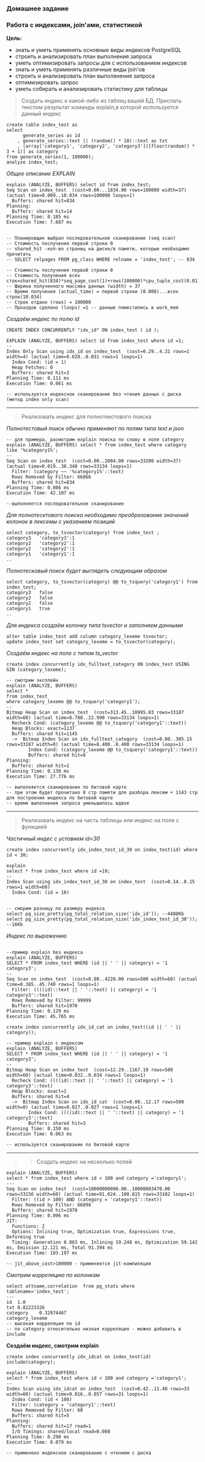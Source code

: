 ### Домашнее задание
### Работа с индексами, join'ами, статистикой

**Цель:**
* знать и уметь применять основные виды индексов PostgreSQL
* строить и анализировать план выполнения запроса
* уметь оптимизировать запросы для с использованием индексов
* знать и уметь применять различные виды join'ов
* строить и анализировать план выполенения запроса
* оптимизировать запрос
* уметь собирать и анализировать статистику для таблицы


> Создать индекс к какой-либо из таблиц вашей БД. Прислать текстом результат команды explain,в которой используется данный индекс

```
create table index_test as
select 
	  generate_series as id
	, generate_series::text || (random() * 10)::text as txt
    , (array['category1', 'category2', 'category3'])[floor(random() * 3 + 1)] as category
from generate_series(1, 100000);
analyze index_test;
```
*Общее описание EXPLAIN*
```
explain (ANALYZE, BUFFERS) select id from index_test;
Seq Scan on index_test  (cost=0.00...1834.00 rows=100000 width=37) (actual time=0.009..10.034 rows=100000 loops=1)
  Buffers: shared hit=834
Planning:
  Buffers: shared hit=14
Planning Time: 0.185 ms
Execution Time: 7.687 ms


-- Планировщик выбрал последовательное сканирование (seq scan)
-- Cтоимость послучения первой строки 0
-- shared_hit -кол-во страниц на диске/в памяти, которые необходимо прочитать 
-- SELECT relpages FROM pg_class WHERE relname = 'index_test'; -- 834 

-- Cтоимость послучения первой строки 0
-- Cтоимость получения всех сток=shared_hit(834)*seq_page_cost(1)+rows(100000)*cpu_tuple_cost(0.01)=1834
-- Ширина полученного массива данных (width) = 37
-- Время получения (actual_time) = первой строки (0.008)...всех строк(10.034)
-- Строк отдано (rows) = 100000
-- Проходов сделано (loops) =1 -- данные поместились в work_mem
```

*Создаём индекс по полю id*

```
CREATE INDEX CONCURRENTLY "idx_id" ON index_test ( id );

EXPLAIN (ANALYZE, BUFFERS) select id from index_test where id =1;
--
Index Only Scan using idx_id on index_test  (cost=0.29..4.31 rows=1 width=4) (actual time=0.028..0.031 rows=1 loops=1)
  Index Cond: (id = 1)
  Heap Fetches: 0
  Buffers: shared hit=3
Planning Time: 0.111 ms
Execution Time: 0.061 ms

-- используется индексное сканирование без чтения данных с диска (метод index only scan)
```

---

> Реализовать индекс для полнотекстового поиска



*Полнотестовый поиск обычно применяют по полям типа text и json*
```
-- для примера, расмотрим explain поиска по слову в поле category
explain (ANALYZE, BUFFERS) select * from index_test where category like '%category1%';
--
Seq Scan on index_test  (cost=0.00..2084.00 rows=33200 width=37) (actual time=0.019..38.348 rows=33134 loops=1)
  Filter: (category ~~ '%category1%'::text)
  Rows Removed by Filter: 66866
  Buffers: shared hit=834
Planning Time: 0.086 ms
Execution Time: 42.107 ms

--выполняется последовательное сканирование
```


*Для полнотесктового поиска необходимо преобразование значений колонок в лексемы с указанием позиций*
```
select category, to_tsvector(category) from index_test ;
category3	'category3':1
category2	'category2':1
category2	'category2':1
category1	'category1':1
..

```

*Полнотесковый поиск будет выглядеть следующим образом*


```
select category, to_tsvector(category) @@ to_tsquery('category1') from index_test;
category3	false
category2	false
category2	false
category1	true
..
```

*Для индекса создаём колонку типа tsvector и заполняем данными*
```
alter table index_test add column category_lexeme tsvector;
update index_test set category_lexeme = to_tsvector(category);
```

*Создаём индекс на поле с типом ts_vector*
```
create index concurrently idx_fulltext_category ON index_test USING GIN (category_lexeme);

-- смотрим эксплейн
explain (ANALYZE, BUFFERS)
select *
from index_test 
where category_lexeme @@ to_tsquery('category1');
--
Bitmap Heap Scan on index_test  (cost=313.45..10995.03 rows=33187 width=60) (actual time=8.788..22.990 rows=33134 loops=1)
  Recheck Cond: (category_lexeme @@ to_tsquery('category1'::text))
  Heap Blocks: exact=1137
  Buffers: shared hit=1145
  ->  Bitmap Index Scan on idx_fulltext_category  (cost=0.00..305.15 rows=33187 width=0) (actual time=8.400..8.400 rows=33134 loops=1)
        Index Cond: (category_lexeme @@ to_tsquery('category1'::text))
        Buffers: shared hit=8
Planning:
  Buffers: shared hit=1
Planning Time: 0.138 ms
Execution Time: 27.776 ms

-- выполняется сканирование по битовой карте
-- при этом будет прочитано 8 стр памяти для разбора лексем + 1143 стр для построения индекса по битовой карте
-- время выполнения запроса уменьшилось вдвое

```

---

> Реализовать индекс на часть таблицы или индекс на поле с функцией


*Частичный индес с устовием id<30*
```
create index concurrently idx_index_test_id_30 on index_test(id) where id < 30;

explain
select * from index_test where id =10;
--
Index Scan using idx_index_test_id_30 on index_test  (cost=0.14..8.15 rows=1 width=60)
  Index Cond: (id = 10)


-- сморим разницу по размеру индекса
select pg_size_pretty(pg_total_relation_size('idx_id')); --4408Kb
select pg_size_pretty(pg_total_relation_size('idx_index_test_id_30')); --16Kb
```

 
 
*Индекс по выражению*
```

--пример explain без индекса
explain (ANALYZE, BUFFERS)
SELECT * FROM index_test WHERE (id || ' ' || category) = '1 category3';
--
Seq Scan on index_test  (cost=0.00..4220.00 rows=500 width=60) (actual time=0.385..45.740 rows=1 loops=1)
  Filter: ((((id)::text || ' '::text) || category) = '1 category3'::text)
  Rows Removed by Filter: 99999
  Buffers: shared hit=1970
Planning Time: 0.129 ms
Execution Time: 45.765 ms

create index concurrently idx_id_cat on index_test((id || ' ' || category));

-- пример explain c индексом
explain (ANALYZE, BUFFERS)
SELECT * FROM index_test WHERE (id || ' ' || category) = '1 category3';
--
Bitmap Heap Scan on index_test  (cost=12.29..1167.19 rows=500 width=60) (actual time=0.032..0.034 rows=1 loops=1)
  Recheck Cond: ((((id)::text || ' '::text) || category) = '1 category3'::text)
  Heap Blocks: exact=1
  Buffers: shared hit=4
  ->  Bitmap Index Scan on idx_id_cat  (cost=0.00..12.17 rows=500 width=0) (actual time=0.027..0.027 rows=1 loops=1)
        Index Cond: ((((id)::text || ' '::text) || category) = '1 category3'::text)
        Buffers: shared hit=3
Planning Time: 0.150 ms
Execution Time: 0.063 ms

-- используется сканирование по битовой карте
```

---
>> Создать индекс на несколько полей

```
explain (ANALYZE, BUFFERS)
select * from index_test where id < 100 and category ='category1';
---
Seq Scan on index_test  (cost=10000000000.00..10000003470.00 rows=33156 width=60) (actual time=91.024..100.815 rows=33102 loops=1)
  Filter: ((id > 100) AND (category = 'category1'::text))
  Rows Removed by Filter: 66898
  Buffers: shared hit=1970
Planning Time: 0.096 ms
JIT:
  Functions: 2
  Options: Inlining true, Optimization true, Expressions true, Deforming true
  Timing: Generation 0.883 ms, Inlining 19.248 ms, Optimization 59.142 ms, Emission 12.121 ms, Total 91.394 ms
Execution Time: 103.197 ms

-- jit_above_cost>100000 - применяется jit-компиляция
```

*Смотрим корреляцию по колонкам*
```
select attname,correlation  from pg_stats where tablename='index_test';
---
id	1.0
txt	0.82223326
category	0.32974467
category_lexeme	
-- высокая корреляция по id
-- по category относительно низкая корреляция - можно добавить в include
```

**Создаём индекс, смотрим explain**
```
create index concurrently idx_idcat on index_test(id) include(category);

explain (ANALYZE, BUFFERS)
select * from index_test where id < 100 and category ='category1';
--
Index Scan using idx_idcat on index_test  (cost=0.42..11.40 rows=33 width=60) (actual time=0.016..0.057 rows=31 loops=1)
  Index Cond: (id < 100)
  Filter: (category = 'category1'::text)
  Rows Removed by Filter: 68
  Buffers: shared hit=5
Planning:
  Buffers: shared hit=17 read=1
  I/O Timings: shared/local read=0.008
Planning Time: 0.290 ms
Execution Time: 0.079 ms

-- применено индексное сканирование с чтением с диска
```



